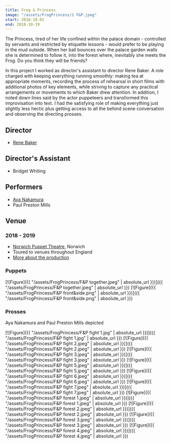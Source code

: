 ```yaml
---
title: Frog & Princess
image: "/assets/FrogPrincess/1 F&P.jpeg"
start: 2018-10-01
end: 2018-10-19
---
```


The Princess, tired of her life confined within the palace domain - controlled by servants and restricted by etiquette lessons - would prefer to be playing in the mud outside. When her ball bounces over the palace garden walls she is determined to follow it, into the forest where, inevitably she meets the Frog. Do you think they will be friends?

In this project I worked as director's assistant to director Rene Baker.
A role charged with keeping everything running smoothly: making tea at appropriate moments, recording the process of rehearsal in short films with additional photos of key elements, while striving to capture any practical arrangements or movements to which Baker drew attention. In addition, I noted down lines said by the actor puppeteers and transformed this improvisation into text. I had the satisfying role of making everything just slightly less hectic plus getting access to all the behind scene conversation and observing the directing prosses.

## Director

- [Rene Baker](https://renebaker.org)

## Director's Assistant

- Bridget Whiting

## Performers

- [Aya Nakamura](http://www.ayanakamura.com/home)
- Paul Preston Mills

## Venue

### 2018 - 2019

- [Norwich Puppet Theatre](https://www.puppettheatre.co.uk), Norwich
- Toured to venues throughout England
- [More about the production](http://www.puppettheatre.co.uk/whats-on/puppetry/frog-and-princess)

### Puppets
[![Figure]({{ "/assets/FrogPrincess/F&P together.jpeg" | absolute_url }})]({{ "/assets/FrogPrincess/F&P together.jpeg" | absolute_url }})
[![Figure]({{ "/assets/FrogPrincess/F&P front&side.png" | absolute_url }})]({{ "/assets/FrogPrincess/F&P front&side.png" | absolute_url }})

### Prosses
Aya Nakamura and Paul Preston Mills depicted

[![Figure]({{ "/assets/FrogPrincess/F&P fight 1.jpg" | absolute_url }})]({{ "/assets/FrogPrincess/F&P fight 1.jpg" | absolute_url }})
[![Figure]({{ "/assets/FrogPrincess/F&P fight 2.jpeg" | absolute_url }})]({{ "/assets/FrogPrincess/F&P fight 2.jpeg" | absolute_url }})
[![Figure]({{ "/assets/FrogPrincess/F&P fight 3.jpeg" | absolute_url }})]({{ "/assets/FrogPrincess/F&P fight 3.jpeg" | absolute_url }})
[![Figure]({{ "/assets/FrogPrincess/F&P fight 5.jpeg" | absolute_url }})]({{ "/assets/FrogPrincess/F&P fight 5.jpeg" | absolute_url }})
[![Figure]({{ "/assets/FrogPrincess/F&P fight 6.jpeg" | absolute_url }})]({{ "/assets/FrogPrincess/F&P fight 6.jpeg" | absolute_url }})
[![Figure]({{ "/assets/FrogPrincess/F&P fight 7.jpeg" | absolute_url }})]({{ "/assets/FrogPrincess/F&P fight 7.jpeg" | absolute_url }})
[![Figure]({{ "/assets/FrogPrincess/F&P forest 1.jpeg" | absolute_url }})]({{ "/assets/FrogPrincess/F&P forest 1.jpeg" | absolute_url }})
[![Figure]({{ "/assets/FrogPrincess/F&P forest 2.jpeg" | absolute_url }})]({{ "/assets/FrogPrincess/F&P forest 2.jpeg" | absolute_url }})
[![Figure]({{ "/assets/FrogPrincess/F&P forest 3.jpeg" | absolute_url }})]({{ "/assets/FrogPrincess/F&P forest 3.jpeg" | absolute_url }})
[![Figure]({{ "/assets/FrogPrincess/F&P forest 4.jpeg" | absolute_url }})]({{ "/assets/FrogPrincess/F&P forest 4.jpeg" | absolute_url }})
